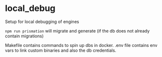 # local_debug

Setup for local debugging of engines

`npm run prismation` will migrate and generate (if the db does not already contain migrations)

Makefile contains commands to spin up dbs in docker.
.env file contains env vars to link custom binaries and also the db credentials.
